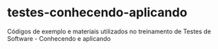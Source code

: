 # testes-conhecendo-aplicando
Códigos de exemplo e materiais utilizados no treinamento de Testes de Software - Conhecendo e aplicando
